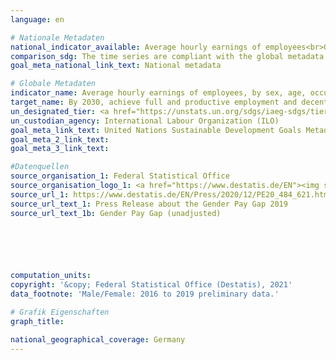```yaml
---
language: en    

# Nationale Metadaten    
national_indicator_available: Average hourly earnings of employees<br>Gender Pay Gap    
comparison_sdg: The time series are compliant with the global metadata.    
goal_meta_national_link_text: National metadata    

# Globale Metadaten    
indicator_name: Average hourly earnings of employees, by sex, age, occupation and persons with disabilities    
target_name: By 2030, achieve full and productive employment and decent work for all women and men, including for young people and persons with disabilities, and equal pay for work of equal value    
un_designated_tier: <a href="https://unstats.un.org/sdgs/iaeg-sdgs/tier-classification/" title="Click here for more information on the UN tier classification."  target="_blank">Tier II</a>    
un_custodian_agency: International Labour Organization (ILO)    
goal_meta_link_text: United Nations Sustainable Development Goals Metadata    
goal_meta_2_link_text:     
goal_meta_3_link_text:     

#Datenquellen
source_organisation_1: Federal Statistical Office
source_organisation_logo_1: <a href="https://www.destatis.de/EN"><img src="https://g205sdgs.github.io/sdg-indicators/public/OrgImgEn/destatis.png" alt="Logo destatis" style="height:60px; width:148px" /></a>
source_url_1: https://www.destatis.de/EN/Press/2020/12/PE20_484_621.html
source_url_text_1: Press Release about the Gender Pay Gap 2019
source_url_text_1b: Gender Pay Gap (unadjusted)





    
computation_units:     
copyright: '&copy; Federal Statistical Office (Destatis), 2021'    
data_footnote: 'Male/Female: 2016 to 2019 preliminary data.'    

# Grafik Eigenschaften    
graph_title:     

national_geographical_coverage: Germany    
---
```


<span></span>